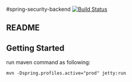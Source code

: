 #spring-security-backend
[![Build Status](https://travis-ci.org/easonlin404/spring-security-backend.svg?branch=master)](https://travis-ci.org/easonlin404/spring-security-backend)


## README

## Getting Started

run maven command as following:

    mvn -Dspring.profiles.active="prod" jetty:run
